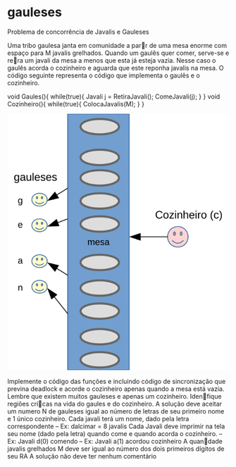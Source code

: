 # gauleses
Problema de concorrência de Javalis e Gauleses

Uma tribo gaulesa janta em comunidade a parr de uma mesa enorme com espaço para M javalis grelhados. Quando um gaulês quer comer, serve-se e rera um javali da mesa a menos que esta já esteja vazia. Nesse caso o gaulês acorda o cozinheiro e aguarda que este reponha javalis na mesa. O código seguinte representa o código que implementa o gaulês e o cozinheiro.

void Gaules(){
  while(true){
    Javali j = RetiraJavali();
    ComeJavali(j);
  }
}
void Cozinheiro(){
  while(true){
    ColocaJavalis(M);
  }
}

![](https://github.com/geanceretta/gauleses/blob/master/cenario.svg)

Implemente o código das funções   e   incluindo código de sincronização que previna deadlock e acorde o cozinheiro apenas quando a mesa está vazia.
Lembre que existem muitos gauleses e apenas um cozinheiro.
Idenfique regiões crícas na vida do gaules e do cozinheiro.
A solução deve aceitar um numero N de gauleses igual ao número de letras de seu primeiro nome e 1 único cozinheiro.
Cada javali terá um nome, dado pela letra correspondente
– Ex: dalcimar = 8 javalis
Cada Javali deve imprimir na tela seu nome (dado pela letra) quando come e quando acorda o cozinheiro.
– Ex: Javali d(0) comendo
– Ex: Javali a(1) acordou cozinheiro
A quandade javalis grelhados M deve ser igual ao número dos dois primeiros dígitos de seu RA
A solução não deve ter nenhum comentário
